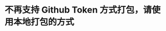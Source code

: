 # 不再支持 Github Token 方式打包，请使用本地打包的方式

<!-- # 获取 Token

::: danger 关于 Token
为什么要 Github Token？因为这个编译和打包流程全部依托在 github 平台上进行，所以需要使用 github token 来操作这些事情。Github 是一个开放的平台，任何人都可以创建账号，并获取到永久免费的 token。这里非常感谢 Github 提供的免费服务。获取 token 也很简单，没有账号的先注册一个 github 账号，然后到个人中心里面就可以创建 token。

使用本软件时，请遵守相关法律法规，如果你使用 github
token 使用本项目，默认会 star 本项目，并会统计项目编译结果是成功还是失败，用于改善项目和获取反馈。打包仅限个人使用，请勿传播或商业用途，打包资源会存储在你自己的 Github 开源仓库中，任何人都可以看得到，所以请严格遵守 Github 使用规范，否则后果自负。
:::

## 注册 Github 步骤

1. 打开 Github 官网：https://github.com/
2. 点击右上角的 `Sign up` 按钮，进入注册页面。
3. 填写注册信息，包括用户名、邮箱、密码等。
4. 点击 `Sign up for Github` 按钮，完成注册。

## 创建 Token 步骤

```
token 权限说明：
All repositories：要 fork 一个原始模板仓库
Actions：操作 github action进行打包编译
Administration：对仓库进行 fork 和文件管理
Contents：对PakePlus仓库进行添加/删除/修改/查找等操作
Issues：向 PakePlus 提交编译错误等问题
Workflows：用来编译打包你的软件
```

1. 登录 Github 账号。
2. 点击右上角的头像，进入个人中心。
3. 点击 `Settings` 按钮，进入设置页面。
4. 在左侧菜单中，点击 `Developer settings` 按钮，进入开发者设置页面。
5. 在左侧菜单中，点击 `Personal access tokens` 按钮，进入个人访问令牌页面。
6. 点击 `Generate new token` 按钮，进入生成新令牌页面。
   github 提供两种 token 类型，任意一种都可以，点击下面链接直达:
   [Personal access tokens (classic)](https://github.com/settings/tokens)
   或者
   [Fine-grained personal access tokens](https://github.com/settings/personal-access-tokens) 。
7. Personal access tokens (classic) 获取操作：
   只需要勾选下面三个权限就可以了：<font color="red">repo 和 workflow 和 user</font>

    ![](../../static/imgs/token11.png)
    ![](../../static/imgs/token12.webp)
     然后将得到的 token 复制到 PakePlus 就可以了：

    ![](../../static/imgs/token12.png)

8. <font color="red">(如果你通过第 7 步已经拿到了 token 就不用操作这个步骤了，直接看第 9 步)</font>
   Fine-grained personal access tokens 获取操作：

    ![](../../static/imgs/token1.png)
     Generate new token：添写一个 token 的名字，然后选择过期时间为不过期，描述随便写，然后选择 All
    repositories

    ![](../../static/imgs/token2.png)

    配置权限：赋予红框标注的权限，Access 选择:&nbsp;&nbsp;Read
    and write&nbsp;

    ![](../../static/imgs/token3.png)
    ![](../../static/imgs/token4.png)
    ![](../../static/imgs/token5.png)
    ![](../../static/imgs/token7.png)

    然后点击最底部的 Generate token 就可以拿到 token 了：

    ![](../../static/imgs/token8.png)

    然后把 Token 复制到 PakePlus 里，就可以使用了：

    ![](../../static/imgs/token9.png)

9. 测试 Token 是否正确
   打开 PakePlus，点击首页右上角的设置按钮，把第 7 步或者第 8 步得到的 token 复制进去，点击测试，会校验 token 是否正确并初始化，网络好的话转 20 秒左右就好了:

    ![](../../static/imgs/token16.webp)

    如果提示 Token 可用，说明成功了，并会展示 github 信息：

    ![](../../static/imgs/token15.webp)

    如果提示 Token 不可用或一直在转圈圈，可能 token 不正确或网络不好，需要重新获取 token，然后再试。

## 注意事项

-   github 生成的 token 只有一次机会查看，请妥善保管。
-   PakePlus 填入的 token 只会仅存储在你电脑本地，请妥善保管。
-   生成的 token 只能在有效期内使用(如果你设置的是有效期模式)，过期后需要重新生成。
-   当你填入 token 并验证成功后，会在右上角展示你的 github 头像，点击头像可以查看你的 github 昵称和 token，点击头像会跳转到你的 github 个人主页，点击 token 会将 token 复制到你的粘贴板。如果在使用过程中有遇到问题，[可以进交流群咨询](../exchange/index.md)。 -->
